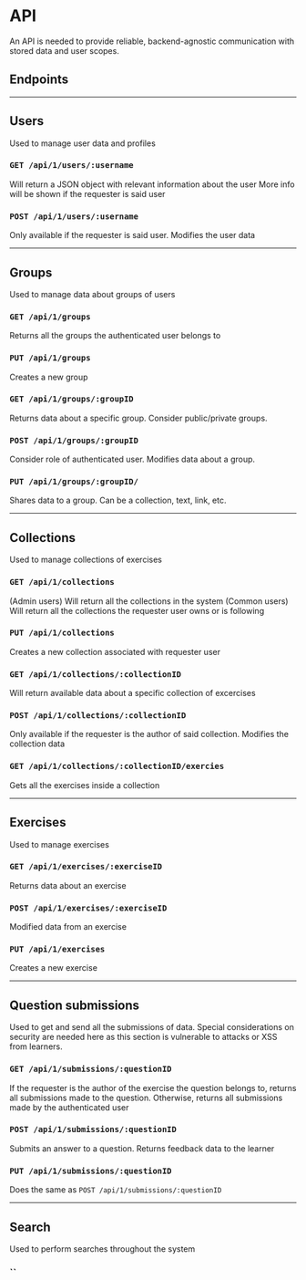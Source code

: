 # API
An API is needed to provide reliable, backend-agnostic communication with stored data and user scopes. 

## Endpoints

----

Users
--
Used to manage user data and profiles

### `GET /api/1/users/:username`
Will return a JSON object with relevant information about the user
More info will be shown if the requester is said user

### `POST /api/1/users/:username`
Only available if the requester is said user. Modifies the user data

----
Groups
--
Used to manage data about groups of users

### `GET /api/1/groups`
Returns all the groups the authenticated user belongs to

### `PUT /api/1/groups`
Creates a new group

### `GET /api/1/groups/:groupID`
Returns data about a specific group. Consider public/private groups.

### `POST /api/1/groups/:groupID`
Consider role of authenticated user. Modifies data about a group. 

### `PUT /api/1/groups/:groupID/`
Shares data to a group. Can be a collection, text, link, etc.

----

Collections
--
Used to manage collections of exercises

### `GET /api/1/collections`
(Admin users) Will return all the collections in the system
(Common users) Will return all the collections the requester user owns or is following

### `PUT /api/1/collections`
Creates a new collection associated with requester user

### `GET /api/1/collections/:collectionID`
Will return available data about a specific collection of excercises

### `POST /api/1/collections/:collectionID`
Only available if the requester is the author of said collection. Modifies the collection data

### `GET /api/1/collections/:collectionID/exercies`
Gets all the exercises inside a collection

----

Exercises
--
Used to manage exercises

### `GET /api/1/exercises/:exerciseID`
Returns data about an exercise

### `POST /api/1/exercises/:exerciseID`
Modified data from an exercise

### `PUT /api/1/exercises`
Creates a new exercise

----

Question submissions
--
Used to get and send all the submissions of data. Special considerations on security are needed here as this section is vulnerable to attacks or XSS from learners.

### `GET /api/1/submissions/:questionID`
If the requester is the author of the exercise the question belongs to, returns all submissions made to the question.
Otherwise, returns all submissions made by the authenticated user

### `POST /api/1/submissions/:questionID`
Submits an answer to a question. Returns feedback data to the learner

### `PUT /api/1/submissions/:questionID`
Does the same as `POST /api/1/submissions/:questionID`

-----
Search
--
Used to perform searches throughout the system

### ``